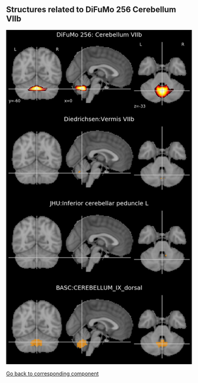 


## Structures related to DiFuMo 256 Cerebellum VIIb

![36](36.jpg "Structures related to DiFuMo 256 Cerebellum VIIb")

[Go back to corresponding component](https://parietal-inria.github.io/DiFuMo/256/html/36.html)